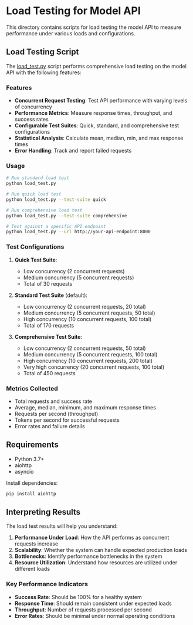# Load Testing for Model API

This directory contains scripts for load testing the model API to measure performance under various loads and configurations.

## Load Testing Script

The [load_test.py](file:///C:/Users/wahyu/Documents/Large-Language-Model-DEMO/tests/load_test.py) script performs comprehensive load testing on the model API with the following features:

### Features
- **Concurrent Request Testing**: Test API performance with varying levels of concurrency
- **Performance Metrics**: Measure response times, throughput, and success rates
- **Configurable Test Suites**: Quick, standard, and comprehensive test configurations
- **Statistical Analysis**: Calculate mean, median, min, and max response times
- **Error Handling**: Track and report failed requests

### Usage

```bash
# Run standard load test
python load_test.py

# Run quick load test
python load_test.py --test-suite quick

# Run comprehensive load test
python load_test.py --test-suite comprehensive

# Test against a specific API endpoint
python load_test.py --url http://your-api-endpoint:8000
```

### Test Configurations

1. **Quick Test Suite**:
   - Low concurrency (2 concurrent requests)
   - Medium concurrency (5 concurrent requests)
   - Total of 30 requests

2. **Standard Test Suite** (default):
   - Low concurrency (2 concurrent requests, 20 total)
   - Medium concurrency (5 concurrent requests, 50 total)
   - High concurrency (10 concurrent requests, 100 total)
   - Total of 170 requests

3. **Comprehensive Test Suite**:
   - Low concurrency (2 concurrent requests, 50 total)
   - Medium concurrency (5 concurrent requests, 100 total)
   - High concurrency (10 concurrent requests, 200 total)
   - Very high concurrency (20 concurrent requests, 100 total)
   - Total of 450 requests

### Metrics Collected

- Total requests and success rate
- Average, median, minimum, and maximum response times
- Requests per second (throughput)
- Tokens per second for successful requests
- Error rates and failure details

## Requirements

- Python 3.7+
- aiohttp
- asyncio

Install dependencies:
```bash
pip install aiohttp
```

## Interpreting Results

The load test results will help you understand:

1. **Performance Under Load**: How the API performs as concurrent requests increase
2. **Scalability**: Whether the system can handle expected production loads
3. **Bottlenecks**: Identify performance bottlenecks in the system
4. **Resource Utilization**: Understand how resources are utilized under different loads

### Key Performance Indicators

- **Success Rate**: Should be 100% for a healthy system
- **Response Time**: Should remain consistent under expected loads
- **Throughput**: Number of requests processed per second
- **Error Rates**: Should be minimal under normal operating conditions